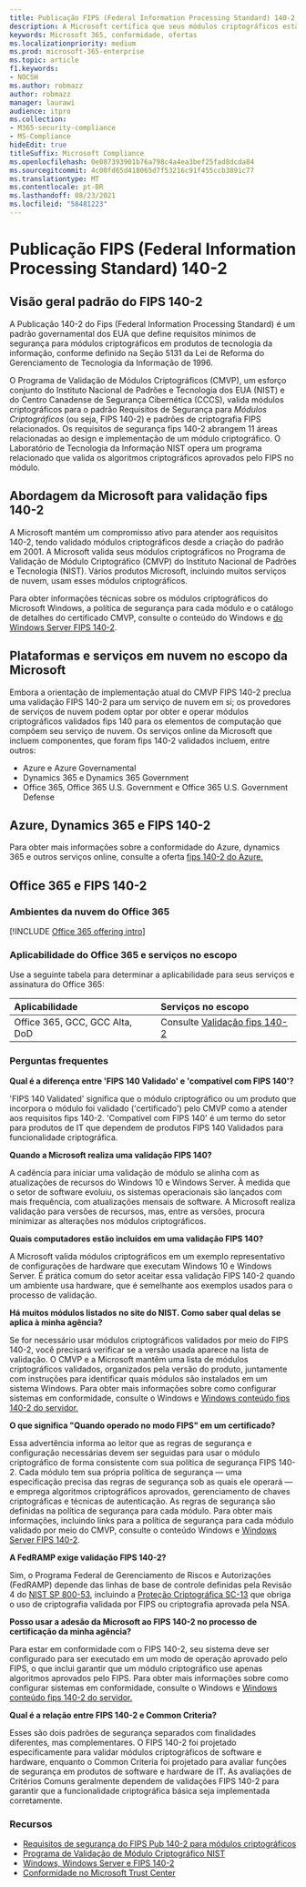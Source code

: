 ```yaml
---
title: Publicação FIPS (Federal Information Processing Standard) 140-2
description: A Microsoft certifica que seus módulos criptográficos estão em conformidade com o Us Federal Information Processing Standard.
keywords: Microsoft 365, conformidade, ofertas
ms.localizationpriority: medium
ms.prod: microsoft-365-enterprise
ms.topic: article
f1.keywords:
- NOCSH
ms.author: robmazz
author: robmazz
manager: laurawi
audience: itpro
ms.collection:
- M365-security-compliance
- MS-Compliance
hideEdit: true
titleSuffix: Microsoft Compliance
ms.openlocfilehash: 0e087393901b76a798c4a4ea3bef25fad8dcda84
ms.sourcegitcommit: 4c00fd65d418065d7f53216c91f455ccb3891c77
ms.translationtype: MT
ms.contentlocale: pt-BR
ms.lasthandoff: 08/23/2021
ms.locfileid: "58481223"
---
```

# <a name="federal-information-processing-standard-fips-publication-140-2"></a>Publicação FIPS (Federal Information Processing Standard) 140-2

## <a name="fips-140-2-standard-overview"></a>Visão geral padrão do FIPS 140-2

A Publicação 140-2 do Fips (Federal Information Processing Standard) é um padrão governamental dos EUA que define requisitos mínimos de segurança para módulos criptográficos em produtos de tecnologia da informação, conforme definido na Seção 5131 da Lei de Reforma do Gerenciamento de Tecnologia da Informação de 1996.

O [](https://csrc.nist.gov/Projects/cryptographic-module-validation-program) Programa de Validação de Módulos Criptográficos (CMVP), um esforço conjunto do Instituto Nacional de Padrões e Tecnologia dos EUA (NIST) e do Centro Canadense de Segurança Cibernética (CCCS), valida módulos criptográficos para o padrão Requisitos de Segurança para *Módulos Criptográficos* (ou seja, FIPS 140-2) e padrões de criptografia FIPS relacionados. Os requisitos de segurança fips 140-2 abrangem 11 áreas relacionadas ao design e implementação de um módulo criptográfico. O Laboratório de Tecnologia da Informação NIST opera um programa relacionado que valida os algoritmos criptográficos aprovados pelo FIPS no módulo.

## <a name="microsofts-approach-to-fips-140-2-validation"></a>Abordagem da Microsoft para validação fips 140-2

A Microsoft mantém um compromisso ativo para atender aos requisitos 140-2, tendo validado módulos criptográficos desde a criação do padrão em 2001. A Microsoft valida seus módulos criptográficos no Programa de [](https://csrc.nist.gov/Projects/cryptographic-module-validation-program) Validação de Módulo Criptográfico (CMVP) do Instituto Nacional de Padrões e Tecnologia (NIST). Vários produtos Microsoft, incluindo muitos serviços de nuvem, usam esses módulos criptográficos.

Para obter informações técnicas sobre os módulos criptográficos do Microsoft Windows, a política de segurança para cada módulo e o catálogo de detalhes do certificado CMVP, consulte o conteúdo do Windows e [do Windows Server FIPS 140-2](https://aka.ms/AA6ehud).

## <a name="microsoft-in-scope-cloud-platforms--services"></a>Plataformas e serviços em nuvem no escopo da Microsoft

Embora a orientação de implementação atual do CMVP FIPS 140-2 preclua uma validação FIPS 140-2 para um serviço de nuvem em si; os provedores de serviços de nuvem podem optar por obter e operar módulos criptográficos validados fips 140 para os elementos de computação que compõem seu serviço de nuvem. Os serviços online da Microsoft que incluem componentes, que foram fips 140-2 validados incluem, entre outros:

- Azure e Azure Governamental
- Dynamics 365 e Dynamics 365 Government
- Office 365, Office 365 U.S. Government e Office 365 U.S. Government Defense

## <a name="azure-dynamics-365-and-fips-140-2"></a>Azure, Dynamics 365 e FIPS 140-2

Para obter mais informações sobre a conformidade do Azure, dynamics 365 e outros serviços online, consulte a oferta [fips 140-2 do Azure.](/azure/compliance/offerings/offering-fips-140-2)

## <a name="office-365-and-fips-140-2"></a>Office 365 e FIPS 140-2

### <a name="office-365-cloud-environments"></a>Ambientes da nuvem do Office 365

[!INCLUDE [Office 365 offering intro](../includes/o365-offering-introduction.md)]

### <a name="office-365-applicability-and-in-scope-services"></a>Aplicabilidade do Office 365 e serviços no escopo

Use a seguinte tabela para determinar a aplicabilidade para seus serviços e assinatura do Office 365:

| **Aplicabilidade** | **Serviços no escopo** |
|:------------------|:----------------------|
| Office 365, GCC, GCC Alta, DoD | Consulte [Validação fips 140-2](/windows/security/threat-protection/fips-140-validation) |

### <a name="frequently-asked-questions"></a>Perguntas frequentes

**Qual é a diferença entre 'FIPS 140 Validado' e 'compatível com FIPS 140'?**

'FIPS 140 Validated' significa que o módulo criptográfico ou um produto que incorpora o módulo foi validado ('certificado') pelo CMVP como a atender aos requisitos fips 140-2. 'Compatível com FIPS 140' é um termo do setor para produtos de IT que dependem de produtos FIPS 140 Validados para funcionalidade criptográfica.

**Quando a Microsoft realiza uma validação FIPS 140?**

A cadência para iniciar uma validação de módulo se alinha com as atualizações de recursos do Windows 10 e Windows Server. À medida que o setor de software evoluiu, os sistemas operacionais são lançados com mais frequência, com atualizações mensais de software. A Microsoft realiza validação para versões de recursos, mas, entre as versões, procura minimizar as alterações nos módulos criptográficos.

**Quais computadores estão incluídos em uma validação FIPS 140?**

A Microsoft valida módulos criptográficos em um exemplo representativo de configurações de hardware que executam Windows 10 e Windows Server. É prática comum do setor aceitar essa validação FIPS 140-2 quando um ambiente usa hardware, que é semelhante aos exemplos usados para o processo de validação.

**Há muitos módulos listados no site do NIST. Como saber qual delas se aplica à minha agência?**

Se for necessário usar módulos criptográficos validados por meio do FIPS 140-2, você precisará verificar se a versão usada aparece na lista de validação. O CMVP e a Microsoft mantêm uma lista de módulos criptográficos validados, organizados pela versão do produto, juntamente com instruções para identificar quais módulos são instalados em um sistema Windows. Para obter mais informações sobre como configurar sistemas em conformidade, consulte o Windows e [Windows conteúdo fips 140-2 do servidor.](https://aka.ms/AA6ehud)

**O que significa "Quando operado no modo FIPS" em um certificado?**

Essa advertência informa ao leitor que as regras de segurança e configuração necessárias devem ser seguidas para usar o módulo criptográfico de forma consistente com sua política de segurança FIPS 140-2. Cada módulo tem sua própria política de segurança — uma especificação precisa das regras de segurança sob as quais ele operará — e emprega algoritmos criptográficos aprovados, gerenciamento de chaves criptográficas e técnicas de autenticação. As regras de segurança são definidas na política de segurança para cada módulo. Para obter mais informações, incluindo links para a política de segurança para cada módulo validado por meio do CMVP, consulte o conteúdo Windows e [Windows Server FIPS 140-2](https://aka.ms/AA6ehud).

**A FedRAMP exige validação FIPS 140-2?**

Sim, o Programa Federal de Gerenciamento de Riscos e Autorizações (FedRAMP) depende das linhas de base de controle definidas pela Revisão 4 do [NIST SP 800-53](https://nvd.nist.gov/800-53/Rev4/), incluindo a [Proteção Criptográfica SC-13](https://nvd.nist.gov/800-53/Rev4/control/SC-13) que obriga o uso de criptografia validada por FIPS ou criptografia aprovada pela NSA.

**Posso usar a adesão da Microsoft ao FIPS 140-2 no processo de certificação da minha agência?**

Para estar em conformidade com o FIPS 140-2, seu sistema deve ser configurado para ser executado em um modo de operação aprovado pelo FIPS, o que inclui garantir que um módulo criptográfico use apenas algoritmos aprovados pelo FIPS. Para obter mais informações sobre como configurar sistemas em conformidade, consulte o Windows e [Windows conteúdo fips 140-2 do servidor.](https://aka.ms/AA6ehud)

**Qual é a relação entre FIPS 140-2 e Common Criteria?**

Esses são dois padrões de segurança separados com finalidades diferentes, mas complementares. O FIPS 140-2 foi projetado especificamente para validar módulos criptográficos de software e hardware, enquanto o Common Criteria foi projetado para avaliar funções de segurança em produtos de software e hardware de IT. As avaliações de Critérios Comuns geralmente dependem de validações FIPS 140-2 para garantir que a funcionalidade criptográfica básica seja implementada corretamente.

### <a name="resources"></a>Recursos

- [Requisitos de segurança do FIPS Pub 140-2 para módulos criptográficos](https://csrc.nist.gov/publications/fips/fips140-2/fips1402.pdf)
- [Programa de Validação de Módulo Criptográfico NIST](https://csrc.nist.gov/groups/STM/cmvp/index.html)
- [Windows, Windows Server e FIPS 140-2](/windows/security/threat-protection/fips-140-validation)
- [Conformidade no Microsoft Trust Center](https://www.microsoft.com/trust-center/compliance/compliance-overview)
